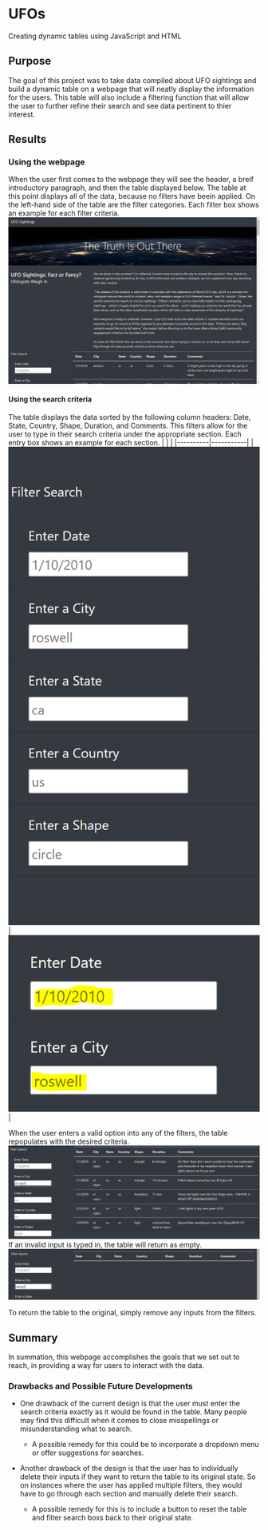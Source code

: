 # UFOs
Creating dynamic tables using JavaScript and HTML

## Purpose
The goal of this project was to take data compiled about UFO sightings and build a dynamic table on a webpage that will neatly display the information for the users. This table will also include a filtering function that will allow the user to further refine their search and see data pertinent to thier interest.

## Results
### Using the webpage
When the user first comes to the webpage they will see the header, a breif introductory paragraph, and then the table displayed below. The table at this point displays all of the data, because no filters have beein applied. On the left-hand side of the table are the filter categories. Each filter box shows an example for each filter criteria.
![](https://github.com/chichi-ugo/UFOs/blob/main/static/images/webpage.PNG?raw=true)

#### Using the search criteria
The table displays the data sorted by the following column headers: Date, State, Country, Shape, Duration, and Comments. This filters allow for the user to type in their search criteria under the appropriate section. Each entry box shows an example for each section. 
|          |           |
|----------|-----------|
|![](https://github.com/chichi-ugo/UFOs/blob/main/static/images/filters.PNG?raw=true)|![](https://github.com/chichi-ugo/UFOs/blob/main/static/images/placeholders.PNG?raw=true)|

When the user enters a valid option into any of the filters, the table repopulates with the desired criteria. 
![](https://github.com/chichi-ugo/UFOs/blob/main/static/images/example_search.PNG?raw=true) If an invalid input is typed in, the table will return as empty.
![](https://github.com/chichi-ugo/UFOs/blob/main/static/images/invalid_search.PNG?raw=true)

To return the table to the original, simply remove any inputs from the filters.

## Summary
In summation, this webpage accomplishes the goals that we set out to reach, in providing a way for users to interact with the data.

### Drawbacks and Possible Future Developments
- One drawback of the current design is that the user must enter the search criteria exactly as it would be found in the table. Many people may find this difficult when it comes to close misspellings or misunderstanding what to search. 
  - A possible remedy for this could be to incorporate a dropdown menu or offer suggestions for searches.

- Another drawback of the design is that the user has to individually delete their inputs if they want to return the table to its original state. So on instances where the user has applied multiple filters, they would have to go through each section and manually delete their search.
  - A possible remedy for this is to include a button to reset the table and filter search boxs back to their original state. 
